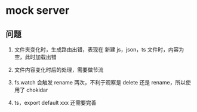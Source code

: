 # mock server

## 问题

1. 文件夹变化时，生成路由出错，表现在 新建 js，json，ts 文件时，内容为空，此时加载出错

2. 文件内容变化时后的处理，需要做节流

3. fs.watch 会触发 rename 两次，不利于观察是 delete 还是 rename，所以使用了 chokidar

4. ts，export default xxx 还需要完善